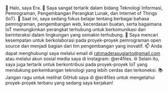 👋 Halo, saya Era.
👀 Saya sangat tertarik dalam bidang Teknologi Informasi, Pemrograman, Pengembangan Perangkat Lunak, dan Internet of Things (IoT).
🌱 Saat ini, saya sedang fokus belajar tentang berbagai bahasa pemrograman, pengembangan web, kecerdasan buatan, serta bagaimana IoT memungkinkan perangkat terhubung untuk berkomunikasi dan berinteraksi dalam lingkungan yang semakin terhubung.
💞️ Saya mencari kesempatan untuk berkolaborasi pada proyek-proyek pemrograman open source dan menjadi bagian dari tim pengembangan yang inovatif.
📫 Anda dapat menghubungi saya melalui email di rahmaderasugiarto@gmail.com atau melalui akun sosial media saya di Instagram: @er4files.
🌐 Selain itu, saya juga tertarik untuk berkontribusi pada proyek-proyek IoT yang mendukung perkembangan teknologi yang lebih cerdas dan terkoneksi.
📚 Jangan ragu untuk melihat GitHub saya di @er4files untuk mengetahui proyek-proyek terbaru yang sedang saya kerjakan!
